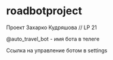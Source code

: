 # roadbotproject
Проект Захарко Кудряшова // LP 21

@auto_travel_bot - имя бота в телеге

Ссылка на управление ботом в settings

